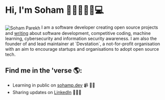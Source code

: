 # Hi, I'm Soham 👋🏻👨🏻‍💻💻

<img align="center" src="https://github.com/und3fined-v01d/und3fined-v01d/blob/master/me.jpeg?raw=true" alt="Soham Parekh">
I am a software developer creating open source projects and <a href="https://sohamp.dev">writing</a> about software development, competitive coding, machine learning, cybersecurity and information security awareness. I am also the founder of and lead maintainer at `Devstation`, a not-for-profit organisation with an aim to encourage startups and organisations to adopt open source tech.

## Find me in the 'verse 🌎:
- Learning in public on <a href="https://www.sohamp.dev">sohamp.dev</a> 📹 ✍🏻
- Sharing updates on <a href="https://www.linkedin.com/in/soham-parekh-8905a21a3/">LinkedIn</a> 👨🏻‍💻
